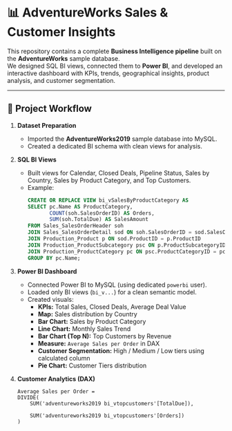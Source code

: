 # 📊 AdventureWorks Sales & Customer Insights

This repository contains a complete **Business Intelligence pipeline** built on the **AdventureWorks** sample database.  
We designed SQL BI views, connected them to **Power BI**, and developed an interactive dashboard with KPIs, trends, geographical insights, product analysis, and customer segmentation.

---

## 🚀 Project Workflow

1. **Dataset Preparation**
   - Imported the **AdventureWorks2019** sample database into MySQL.
   - Created a dedicated BI schema with clean views for analysis.

2. **SQL BI Views**
   - Built views for Calendar, Closed Deals, Pipeline Status, Sales by Country, Sales by Product Category, and Top Customers.
   - Example:  
     ```sql
     CREATE OR REPLACE VIEW bi_vSalesByProductCategory AS
     SELECT pc.Name AS ProductCategory,
            COUNT(soh.SalesOrderID) AS Orders,
            SUM(soh.TotalDue) AS SalesAmount
     FROM Sales_SalesOrderHeader soh
     JOIN Sales_SalesOrderDetail sod ON soh.SalesOrderID = sod.SalesOrderID
     JOIN Production_Product p ON sod.ProductID = p.ProductID
     JOIN Production_ProductSubcategory psc ON p.ProductSubcategoryID = psc.ProductSubcategoryID
     JOIN Production_ProductCategory pc ON psc.ProductCategoryID = pc.ProductCategoryID
     GROUP BY pc.Name;
     ```

3. **Power BI Dashboard**
   - Connected Power BI to MySQL (using dedicated `powerbi` user).
   - Loaded only BI views (`bi_v...`) for a clean semantic model.
   - Created visuals:
     - **KPIs:** Total Sales, Closed Deals, Average Deal Value  
     - **Map:** Sales distribution by Country  
     - **Bar Chart:** Sales by Product Category  
     - **Line Chart:** Monthly Sales Trend  
     - **Bar Chart (Top N):** Top Customers by Revenue  
     - **Measure:** `Average Sales per Order` in DAX  
     - **Customer Segmentation:** High / Medium / Low tiers using calculated column  
     - **Pie Chart:** Customer Tiers distribution  

4. **Customer Analytics (DAX)**
   ```DAX
   Average Sales per Order =
   DIVIDE(
       SUM('adventureworks2019 bi_vtopcustomers'[TotalDue]),
   
       SUM('adventureworks2019 bi_vtopcustomers'[Orders])
   )
